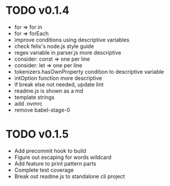 # TODO v0.1.4
- for => for in
- for => forEach
- improve conditions using descriptive variables
- check felix's node.js style guide
- regex variable in parser.js more descriptive
- consider: const => one per line
- consider: let => one per line
- tokenizers.hasOwnProperty condition to descriptive variable
- intOption function more descriptive
- if break else not needed, update lint
- readme.js is shown as a md
- template strings
- add .nvmrc
- remove babel-stage-0

# TODO v0.1.5
- Add precommit hook to build
- Figure out escaping for words wildcard
- Add feature to print pattern parts
- Complete test coverage
- Break out readme.js to standalone cli project
